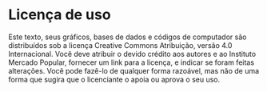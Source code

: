 # Licença de uso

Este texto, seus gráficos, bases de dados e códigos de computador são distribuídos sob a licença Creative Commons Atribuição, versão 4.0 Internacional. Você deve atribuir o devido crédito aos autores e ao Instituto Mercado Popular, fornecer um link para a licença, e indicar se foram feitas alterações. Você pode fazê-lo de qualquer forma razoável, mas não de uma forma que sugira que o licenciante o apoia ou aprova o seu uso.
